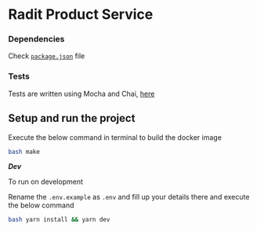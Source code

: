 # Radit Product Service

### Dependencies

Check [`package.json`](package.json) file

### Tests

Tests are written using Mocha and Chai, [here](./tests/)

## Setup and run the project

Execute the below command in terminal to build the docker image

```bash
bash make
```

***Dev***

To run on development

Rename the `.env.example` as `.env` and fill up your details there and execute the below command
 
```bash
bash yarn install && yarn dev
```